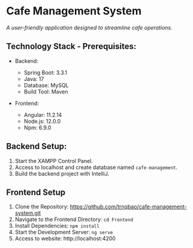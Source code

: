 # Cafe Management System
_A user-friendly application designed to streamline cafe operations._


## Technology Stack - Prerequisites:
- Backend:
  + Spring Boot: 3.3.1
  + Java: 17
  + Database: MySQL
  + Build Tool: Maven
 
    
- Frontend:
  + Angular: 11.2.14
  + Node.js: 12.0.0
  + Npm: 6.9.0
    

 
## Backend Setup:
1. Start the XAMPP Control Panel.
2. Access to localhost and create database named `cafe-management`.
3. Build the backend project with IntelliJ.

## Frontend Setup
1. Clone the Repository: https://github.com/trnqbao/cafe-management-system.git
2. Navigate to the Frontend Directory: `cd Frontend`
3. Install Dependencies: `npm install`
4. Start the Development Server: `ng serve`
5. Access to website: http://localhost:4200



